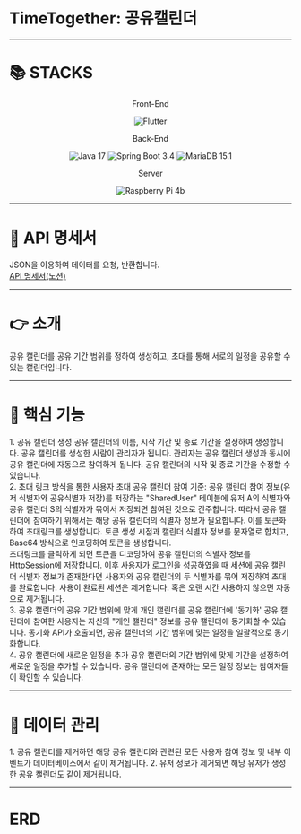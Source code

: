 # TimeTogether: 공유캘린더

<hr />
<h1>📚 STACKS</h1>
<div align=center> 
  <p>Front-End</p>
  <img src="https://img.shields.io/badge/Flutter-02569B?style=for-the-badge&logo=Flutter&logoColor=white" alt="Flutter"> 
  
  <p>Back-End</p>
  <img src="https://img.shields.io/badge/Java%2017-007396?style=for-the-badge&logo=Java&logoColor=white" alt="Java 17"> 
  <img src="https://img.shields.io/badge/Spring%20Boot%203.4-6DB33F?style=for-the-badge&logo=SpringBoot&logoColor=white" alt="Spring Boot 3.4">
  <img src="https://img.shields.io/badge/MariaDB%2015.1-003545?style=for-the-badge&logo=MariaDB&logoColor=white" alt="MariaDB 15.1">

  <p>Server</p>
  <img src="https://img.shields.io/badge/Raspberry%20Pi-A22846?style=for-the-badge&logo=RaspberryPi&logoColor=white" alt="Raspberry Pi 4b">
</div>

<hr />
<h1>📝 API 명세서</h1>
<div>
  JSON을 이용하여 데이터를 요청, 반환합니다.
</div>
<a href="https://sincere-mass-b32.notion.site/API-15cdd9371a1080e29613d6cee5107ac2?pvs=74">API 명세서(노션)</a>


<hr />
<h1>👉 소개</h1>
<div>
  공유 캘린더를 공유 기간 범위를 정하여 생성하고, 초대를 통해 서로의 일정을 공유할 수 있는 캘린더입니다.
</div>


<hr />
<h1>📅 핵심 기능</h1>
<div>
  1. 공유 캘린더 생성
  공유 캘린더의 이름, 시작 기간 및 종료 기간을 설정하여 생성합니다. 공유 캘린더를 생성한 사람이 관리자가 됩니다.
  관리자는 공유 캘린더 생성과 동시에 공유 캘린더에 자동으로 참여하게 됩니다.
  공유 캘린더의 시작 및 종료 기간을 수정할 수 있습니다.
</div>
<div>
  2. 초대 링크 방식을 통한 사용자 초대
  공유 캘린더 참여 기준: 공유 캘린더 참여 정보(유저 식별자와 공유식별자 저장)를 저장하는 "SharedUser" 테이블에 유저 A의 식별자와 공유 캘린더 S의 식별자가 묶어서 저장되면 참여된 것으로 간주합니다.
  따라서 공유 캘린더에 참여하기 위해서는 해당 공유 캘린더의 식별자 정보가 필요합니다. 이를 토큰화하여 초대링크를 생성합니다.
  토큰 생성 시점과 캘린더 식별자 정보를 문자열로 합치고, Base64 방식으로 인코딩하여 토큰을 생성합니다.
  <br />
  초대링크를 클릭하게 되면 토큰을 디코딩하여 공유 캘린더의 식별자 정보를 HttpSession에 저장합니다.
  이후 사용자가 로그인을 성공하였을 때 세션에 공유 캘린더 식별자 정보가 존재한다면 사용자와 공유 캘린더의 두 식별자를 묶어 저장하여 초대를 완료합니다.
  사용이 완료된 세션은 제거합니다. 혹은 오랜 시간 사용하지 않으면 자동으로 제거됩니다.
</div>
<div>
  3. 공유 캘린더의 공유 기간 범위에 맞게 개인 캘린더를 공유 캘린더에 '동기화'
  공유 캘린더에 참여한 사용자는 자신의 "개인 캘린더" 정보를 공유 캘린더에 동기화할 수 있습니다. 동기화 API가 호출되면, 공유 캘린더의 기간 범위에 맞는 일정을 일괄적으로 동기화합니다.
</div>
<div>
  4. 공유 캘린더에 새로운 일정을 추가
  공유 캘린더의 기간 범위에 맞게 기간을 설정하여 새로운 일정을 추가할 수 있습니다.
  공유 캘린더에 존재하는 모든 일정 정보는 참여자들이 확인할 수 있습니다.
</div>


<hr />
<h1>🔨 데이터 관리</h1>
<div>
  1. 공유 캘린더를 제거하면 해당 공유 캘린더와 관련된 모든 사용자 참여 정보 및 내부 이벤트가 데이터베이스에서 같이 제거됩니다.
  2. 유저 정보가 제거되면 해당 유저가 생성한 공유 캘린더도 같이 제거됩니다.
</div>

<hr />
<h1>ERD</h1>
